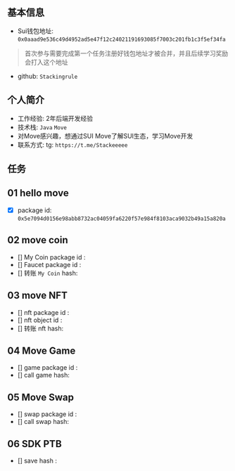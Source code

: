 ## 基本信息
- Sui钱包地址: `0x0aaad9e536c49d4952ad5e47f12c24021191693085f7003c201fb1c3f5ef34fa`
> 首次参与需要完成第一个任务注册好钱包地址才被合并，并且后续学习奖励会打入这个地址
- github: `Stackingrule`

## 个人简介
- 工作经验: 2年后端开发经验
- 技术栈: `Java` `Move`
- 对Move感兴趣，想通过SUI Move了解SUI生态，学习Move开发
- 联系方式: tg: `https://t.me/Stackeeeee`

## 任务

##   01 hello move  
- [x] package id: `0x5e7094d0156e98abb8732ac04059fa6220f57e984f8103aca9032b49a15a820a`

##   02 move coin
- [] My Coin package id : 
- [] Faucet package id : 
- [] 转账 `My Coin` hash:

##   03 move NFT
- [] nft package id :
- [] nft object id : 
- [] 转账 nft  hash:

##   04 Move Game
- [] game package id :
- [] call game hash:

##   05 Move Swap
- [] swap package id :
- [] call swap hash:

##   06 SDK PTB
- [] save hash :
